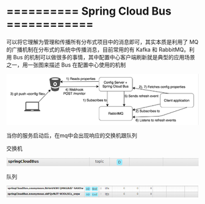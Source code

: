 # ========== Spring Cloud Bus ============

可以将它理解为管理和传播所有分布式项目中的消息即可，其实本质是利用了 MQ 的广播机制在分布式的系统中传播消息，目前常用的有 Kafka 和 RabbitMQ。利用 Bus 的机制可以做很多的事情，其中配置中心客户端刷新就是典型的应用场景之一，用一张图来描述 Bus 在配置中心使用的机制

![image](https://github.com/heylaopao/springcloud/blob/master/img/springcloudbus.jpg)

当你的服务启动后，在mq中会出现响应的交换机跟队列

交换机

![image](https://github.com/heylaopao/springcloud/blob/master/img/bus-exchange.jpg)

队列

![image](https://github.com/heylaopao/springcloud/blob/master/img/bus-queue.jpg)


